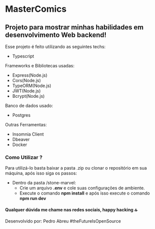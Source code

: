 # MasterComics #



## Projeto para mostrar minhas habilidades em desenvolvimento Web backend! ##



Esse projeto é feito utilizando as seguintes techs:

- Typescript

Frameworks e Bibliotecas usadas:

- Express(Node.js)
- Cors(Node.js)
- TypeORM(Node.js)
- JWT(Node.js)
- Bcrypt(Node.js)

Banco de dados usado:

 - Postgres

Outras Ferramentas:
 
 - Insomnia Client 
 - Dbeaver
 - Docker

### Como Utilizar ? ### 

Para utilizá-lo basta baixar a pasta .zip ou clonar o repositório em sua máquina, após isso siga os passos:

 - Dentro da pasta /stone-marvel:
   - Crie um arquivo __.env__ e cole suas configurações de ambiente.
   - Execute o comando __npm install__ e após isso execute o comando __npm run dev__


#### Qualquer dúvida me chame nas redes sociais, happy hacking  :top: ####




Desenvolvido por: Pedro Abreu #theFutureIsOpenSource
